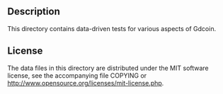Description
------------

This directory contains data-driven tests for various aspects of Gdcoin.

License
--------

The data files in this directory are distributed under the MIT software
license, see the accompanying file COPYING or
http://www.opensource.org/licenses/mit-license.php.

